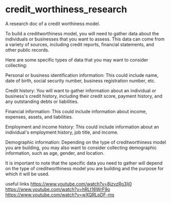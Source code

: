 # credit_worthiness_research
A research doc of a credit worthiness model.

To build a creditworthiness model, you will need to gather data about the individuals or businesses that you want to assess. This data can come from a variety of sources, including credit reports, financial statements, and other public records.

Here are some specific types of data that you may want to consider collecting:

Personal or business identification information: This could include name, date of birth, social security number, business registration number, etc.

Credit history: You will want to gather information about an individual or business's credit history, including their credit score, payment history, and any outstanding debts or liabilities.

Financial information: This could include information about income, expenses, assets, and liabilities.

Employment and income history: This could include information about an individual's employment history, job title, and income.

Demographic information: Depending on the type of creditworthiness model you are building, you may also want to consider collecting demographic information, such as age, gender, and location.

It is important to note that the specific data you need to gather will depend on the type of creditworthiness model you are building and the purpose for which it will be used.



useful links
https://www.youtube.com/watch?v=8jzvzRo3Ij0
https://www.youtube.com/watch?v=hRLt16WrF9o
https://www.youtube.com/watch?v=wXQRLpDF-ms


